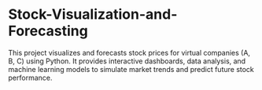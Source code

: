 # Stock-Visualization-and-Forecasting
This project visualizes and forecasts stock prices for virtual companies (A, B, C) using Python. It provides interactive dashboards, data analysis, and machine learning models to simulate market trends and predict future stock performance.
